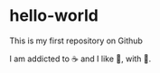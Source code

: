 # hello-world

This is my first repository on Github

I am addicted to :coffee: and I like :pizza:, with :cake:.
